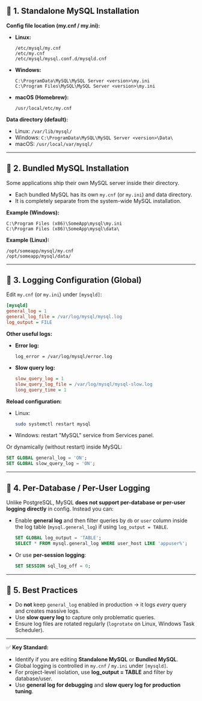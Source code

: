 ## 🔹 1. Standalone MySQL Installation

**Config file location (my.cnf / my.ini):**

* **Linux:**

  ```
  /etc/mysql/my.cnf
  /etc/my.cnf
  /etc/mysql/mysql.conf.d/mysqld.cnf
  ```
* **Windows:**

  ```
  C:\ProgramData\MySQL\MySQL Server <version>\my.ini
  C:\Program Files\MySQL\MySQL Server <version>\my.ini
  ```
* **macOS (Homebrew):**

  ```
  /usr/local/etc/my.cnf
  ```

**Data directory (default):**

* Linux: `/var/lib/mysql/`
* Windows: `C:\ProgramData\MySQL\MySQL Server <version>\Data\`
* macOS: `/usr/local/var/mysql/`

---

## 🔹 2. Bundled MySQL Installation

Some applications ship their own MySQL server inside their directory.

* Each bundled MySQL has its own `my.cnf` (or `my.ini`) and data directory.
* It is completely separate from the system-wide MySQL installation.

**Example (Windows):**

```
C:\Program Files (x86)\SomeApp\mysql\my.ini
C:\Program Files (x86)\SomeApp\mysql\data\
```

**Example (Linux):**

```
/opt/someapp/mysql/my.cnf
/opt/someapp/mysql/data/
```

---

## 🔹 3. Logging Configuration (Global)

Edit `my.cnf` (or `my.ini`) under `[mysqld]`:

```ini
[mysqld]
general_log = 1
general_log_file = /var/log/mysql/mysql.log
log_output = FILE
```

**Other useful logs:**

* **Error log:**

  ```
  log_error = /var/log/mysql/error.log
  ```
* **Slow query log:**

  ```ini
  slow_query_log = 1
  slow_query_log_file = /var/log/mysql/mysql-slow.log
  long_query_time = 1
  ```

**Reload configuration:**

* Linux:

  ```bash
  sudo systemctl restart mysql
  ```
* Windows: restart "MySQL" service from Services panel.

Or dynamically (without restart) inside MySQL:

```sql
SET GLOBAL general_log = 'ON';
SET GLOBAL slow_query_log = 'ON';
```

---

## 🔹 4. Per-Database / Per-User Logging

Unlike PostgreSQL, MySQL **does not support per-database or per-user logging directly** in config.
Instead you can:

* Enable **general log** and then filter queries by `db` or `user` column inside the log table (`mysql.general_log`) if using `log_output = TABLE`.

  ```sql
  SET GLOBAL log_output = 'TABLE';
  SELECT * FROM mysql.general_log WHERE user_host LIKE 'appuser%';
  ```
* Or use **per-session logging**:

  ```sql
  SET SESSION sql_log_off = 0;
  ```

---

## 🔹 5. Best Practices

* Do **not** keep `general_log` enabled in production → it logs *every* query and creates massive logs.
* Use **slow query log** to capture only problematic queries.
* Ensure log files are rotated regularly (`logrotate` on Linux, Windows Task Scheduler).

---

✅ **Key Standard:**

* Identify if you are editing **Standalone MySQL** or **Bundled MySQL**.
* Global logging is controlled in `my.cnf` / `my.ini` under `[mysqld]`.
* For project-level isolation, use **log\_output = TABLE** and filter by database/user.
* Use **general log for debugging** and **slow query log for production tuning**.
